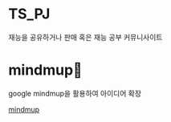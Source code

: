 # TS_PJ
재능을 공유하거나 판매 혹은 재능 공부 커뮤니사이트

# mindmup🤔
google mindmup을 활용하여 아이디어 확장

[mindmup](https://drive.mindmup.com/map/1EwfCe1HodFb2d6O-Y9zePkc0dbcALPMT)
